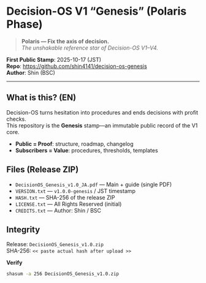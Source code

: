 # Decision-OS V1 “Genesis” (Polaris Phase)

> **Polaris — Fix the axis of decision.**  
> *The unshakable reference star of Decision-OS V1–V4.*

**First Public Stamp**: 2025-10-17 (JST)  
**Repo**: https://github.com/shin4141/decision-os-genesis  
**Author**: Shin (BSC)

---

## What is this? (EN)
Decision-OS turns hesitation into procedures and ends decisions with profit checks.  
This repository is the **Genesis** stamp—an immutable public record of the V1 core.

- **Public = Proof**: structure, roadmap, changelog  
- **Subscribers = Value**: procedures, thresholds, templates

## Files (Release ZIP)
- `DecisionOS_Genesis_v1.0_JA.pdf` — Main + guide (single PDF)
- `VERSION.txt` — `v1.0.0-genesis` / JST timestamp
- `HASH.txt` — SHA-256 of the release ZIP
- `LICENSE.txt` — All Rights Reserved (initial)
- `CREDITS.txt` — Author: Shin / BSC

## Integrity
Release: `DecisionOS_Genesis_v1.0.zip`  
SHA-256: `<< paste actual hash after upload >>`

**Verify**
```bash
shasum -a 256 DecisionOS_Genesis_v1.0.zip

